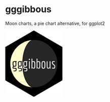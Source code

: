 # gggibbous
Moon charts, a pie chart alternative, for ggplot2

![gggibbous](/man/figures/gggibbous.png)